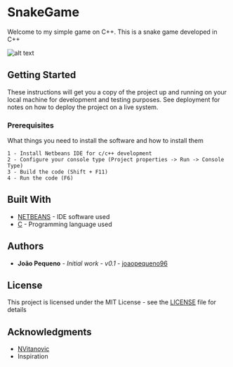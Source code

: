 # SnakeGame

Welcome to my simple game on C++. 
This is a snake game developed in C++

![alt text](https://github.com/joaopequeno96/SnakeGame/blob/master/icon.ico)

## Getting Started

These instructions will get you a copy of the project up and running on your local machine for development and testing purposes. See deployment for notes on how to deploy the project on a live system.

### Prerequisites

What things you need to install the software and how to install them

```
1 - Install Netbeans IDE for c/c++ development
2 - Configure your console type (Project properties -> Run -> Console Type)
3 - Build the code (Shift + F11)
4 - Run the code (F6)
```

## Built With

* [NETBEANS](https://netbeans.org) - IDE software used
* [C](https://en.wikipedia.org/wiki/C_(programming_language)) - Programming language used

## Authors

* **João Pequeno** - *Initial work - v0.1* - [joaopequeno96](https://github.com/joaopequeno96)

<!--See also the list of [contributors](https://github.com/SnakeGame/contributors) who participated in this project. -->

## License

This project is licensed under the MIT License - see the [LICENSE](https://github.com/joaopequeno96/SnakeGame/blob/master/LICENSE) file for details

## Acknowledgments

* [NVitanovic](https://www.youtube.com/channel/UCqXrJmvJAvFnGyLGSBnk45g)
* Inspiration


